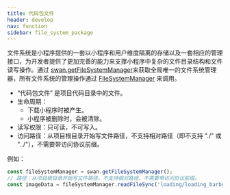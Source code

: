 ```yaml
---
title: 代码包文件
header: develop
nav: function
sidebar: file_system_package
---
```


文件系统是小程序提供的一套以小程序和用户维度隔离的存储以及一套相应的管理接口，为开发者提供了更加完善的能力来支撑小程序中复杂的文件目录结构和文件读写操作。通过 [swan.getFileSystemManager](/develop/api/file/file_system/#FileSystemManager/)来获取全局唯一的文件系统管理器，所有文件系统的管理操作通过 [FileSystemManager](/develop/api/file/file_system/#FileSystemManager/) 来调用。



+ “代码包文件” 是项目代码目录中的文件。
+ 生命周期：
    + 下载小程序时被产生。
    + 小程序被删除时，会被清除。
+ 读写权限：只可读，不可写入。
+ 访问路径：从项目根目录开始写文件路径，不支持相对路径（即不支持 "./" 或 "../"），不需要带访问协议前缀。

例如：
```js
const fileSystemManager = swan.getFileSystemManager();
// 路径：从项目根目录开始写文件路径，不支持相对路径，不需要带访问协议前缀。
const imageData = fileSystemManager.readFileSync('loading/loading_barbg.png');
```

